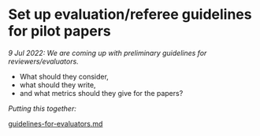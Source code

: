 # Set up evaluation/referee guidelines for pilot papers

_9 Jul 2022: We are coming up with preliminary guidelines for reviewers/evaluators._&#x20;

* What should they consider,
* what should they write,&#x20;
* and what metrics should they give for the papers?

_Putting this together:_

[guidelines-for-evaluators.md](../key-issues-explanations-faq/policies-evaluation/guidelines-for-evaluators.md "mention")

